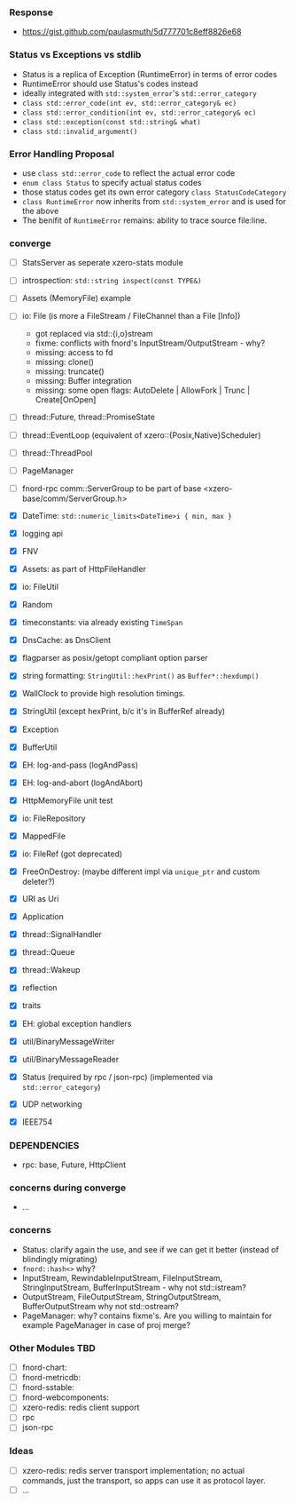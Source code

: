 
### Response

- https://gist.github.com/paulasmuth/5d777701c8eff8826e68

### Status vs Exceptions vs stdlib

- Status is a replica of Exception (RuntimeError) in terms of error codes
- RuntimeError should use Status's codes instead
- ideally integrated with `std::system_error`'s `std::error_category`
- `class std::error_code(int ev, std::error_category& ec)`
- `class std::error_condition(int ev, std::error_category& ec)`
- `class std::exception(const std::string& what)`
- `class std::invalid_argument()`

### Error Handling Proposal

- use `class std::error_code` to reflect the actual error code
- `enum class Status` to specify actual status codes
- those status codes get its own error category `class StatusCodeCategory`
- `class RuntimeError` now inherits from `std::system_error`
  and is used for the above
- The benifit of `RuntimeError` remains: ability to trace source file:line.

### converge

- [ ] StatsServer as seperate xzero-stats module
- [ ] introspection: `std::string inspect(const TYPE&)`
- [ ] Assets (MemoryFile) example

- [ ] io: File (is more a FileStream / FileChannel than a File [Info])
  - got replaced via std::{i,o}stream
  - fixme: conflicts with fnord's InputStream/OutputStream - why?
  - missing: access to fd
  - missing: clone()
  - missing: truncate()
  - missing: Buffer integration
  - missing: some open flags: AutoDelete | AllowFork | Trunc | Create[OnOpen]
- [ ] thread::Future, thread::PromiseState
- [ ] thread::EventLoop (equivalent of xzero::{Posix,Native}Scheduler)
- [ ] thread::ThreadPool
- [ ] PageManager
- [ ] fnord-rpc comm::ServerGroup to be part of base
      <xzero-base/comm/ServerGroup.h>
- [x] DateTime: `std::numeric_limits<DateTime>i { min, max }`
- [x] logging api
- [x] FNV
- [x] Assets: as part of HttpFileHandler
- [x] io: FileUtil
- [x] Random
- [x] timeconstants: via already existing `TimeSpan`
- [x] DnsCache: as DnsClient
- [x] flagparser as posix/getopt compliant option parser
- [x] string formatting: `StringUtil::hexPrint()` as `Buffer*::hexdump()`
- [x] WallClock to provide high resolution timings.
- [x] StringUtil (except hexPrint, b/c it's in BufferRef already)
- [x] Exception
- [x] BufferUtil
- [x] EH: log-and-pass (logAndPass)
- [x] EH: log-and-abort (logAndAbort)
- [x] HttpMemoryFile unit test
- [x] io: FileRepository
- [x] MappedFile
- [x] io: FileRef (got deprecated)
- [x] FreeOnDestroy: (maybe different impl via `unique_ptr` and custom deleter?)
- [x] URI as Uri
- [x] Application
- [x] thread::SignalHandler
- [x] thread::Queue
- [x] thread::Wakeup
- [x] reflection
- [x] traits
- [x] EH: global exception handlers
- [x] util/BinaryMessageWriter
- [x] util/BinaryMessageReader
- [x] Status (required by rpc / json-rpc)
      (implemented via `std::error_category`)
- [x] UDP networking
- [x] IEEE754

### DEPENDENCIES

- rpc: base, Future, HttpClient

### concerns during converge

- ...

### concerns

- Status: clarify again the use, and see if we can get it better (instead of
    blindingly migrating)
- `fnord::hash<>` why?
- InputStream, RewindableInputStream, FileInputStream, StringInputStream,
  BufferInputStream - why not std::istream?
- OutputStream, FileOutputStream, StringOutputStream, BufferOutputStream
  why not std::ostream?
- PageManager: why? contains fixme's.
  Are you willing to maintain for example PageManager in case of proj merge?

### Other Modules TBD

- [ ] fnord-chart:
- [ ] fnord-metricdb:
- [ ] fnord-sstable:
- [ ] fnord-webcomponents:
- [ ] xzero-redis: redis client support
- [ ] rpc
- [ ] json-rpc

### Ideas

- [ ] xzero-redis: redis server transport implementation;
      no actual commands, just the transport,
      so apps can use it as protocol layer.
- [ ] ...
